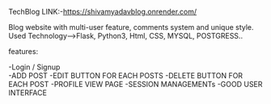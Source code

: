 TechBlog LINK:-https://shivamyadavblog.onrender.com/

Blog website with multi-user feature, comments system and unique style.
Used Technology-->Flask, Python3, Html, CSS, MYSQL, POSTGRESS..

features:

-Login / Signup  
-ADD POST
-EDIT BUTTON FOR EACH POSTS
-DELETE BUTTON FOR EACH POST
-PROFILE VIEW PAGE
-SESSION MANAGEMENTs
-GOOD USER INTERFACE
